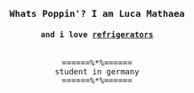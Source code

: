 <h3 align="center" ><samp>Whats Poppin'? I am <b>Luca Mathaea</b></samp></h3>
<h4 align="center"><samp>and i love <a href="https://www.youtube.com/watch?v=TiC8pig6PGE">refrigerators</samp></a></h2>
<p align="center"><br>
  <samp>
    ======%*%====== <br>
    student in germany <br>
    ======%*%======
  </samp>
</p>
